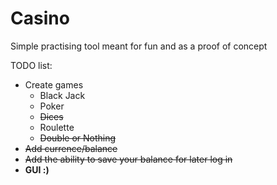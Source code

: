 # Casino
Simple practising tool meant for fun and as a proof of concept

TODO list:
- Create games
    - Black Jack
    - Poker
    - ~~Dices~~
    - Roulette
    - ~~Double or Nothing~~
- ~~Add currence/balance~~
- ~~Add the ability to save your balance for later log in~~
- **GUI :)**